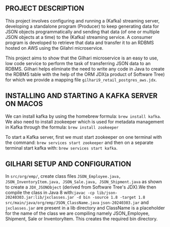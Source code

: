 ## PROJECT DESCRIPTION

This project involves configuring and running a (Kafka) streaming server, developing a standalone program (Producer) to keep generating data for JSON objects programmatically and sending that data (of one or multiple JSON objects at a time) to the (Kafka) streaming service. A consumer program is developed to retrieve that data and transfer it to an RDBMS hosted on AWS using the Gilahri microservice.

This project aims to show that the Gilhari microservice is an easy to use, low code service to perform the task of transferring JSON data to an RDBMS. Gilhari helps eliminate the need to write any code in Java to create the RDBMS table with the help of the ORM JDX(a product of Software Tree) for which we provide a mapping file ```gilhari9_retail_postgres_aws.jdx```.



## INSTALLING AND STARTING A KAFKA SERVER ON MACOS

  We can install kafka by using the homebrew formula: ```brew install kafka```. We also need to install zookeeper which is used for metadata management in Kafka through the formula: ```brew install zookeeper```

  To start a Kafka server, first we must start zookeeper on one terminal with the command: ```brew services start zookeeper``` and then on a separate terminal start kafka with: ```brew services start kafka```.

## GILHARI SETUP AND CONFIGURATION
	
  In ```src/org/emp/```, create class files ```JSON_Employee.java, JSON_InventoryItem.java, JSON_Sale.java, JSON_Shipment.java``` as shown to create a ```JDX_JSONObject``` (derived from Software Tree's JDX).We then compile the class in Java 8 with:```javac -cp lib/json-20240303.jar:lib/jxclasses.jar -d bin -source 1.8 -target 1.8 src/main/java/org/emp/JSON_ClassName.java```
 ```json-20240303.jar``` and ```jxclasses.jar``` are present in a lib directory and ClassName is a placeholder for the name of the class we are compiling namely JSON_Employee, Shipment, Sale or InventoryItem. This creates the required bin directory.

  In ```config/```, create a file named ```gilhari9_retail_postgres_aws.jdx``` as shown. To the config directory we also add postgresql’s(as that is what I have used) JDBC driver jar and a file called classNameMapping.js which maps “Employees”,"Sales","Shipment" and "Inventory" to their defined container classes.
  
  Following this create a ```gilhari9_retail_postgres_aws_service.config``` file and the ```Dockerfile``` by following instructions from the Gilhari readme.

  Run the command ```docker build -t my_app_gilhari -f ./Dockerfile . --progress = plain --no-cache``` to build the docker image. To run the docker image we do: ```docker run -p 80:8081 my_app_gilhari```.

## POSTGRESQL INSTALLATION AND RUNNING
  
  Install ```Postgres.app``` from the website and then execute the command : ```psql postgres://username@localhost:5432```. Username refers to your local username and the default password is postgres which can be changed.5432 is the default port for POSTGRESQL. These details are required to be filled in the .jdx file and the .config file. A new database can be created with the command: ```CREATE DATABASE db1;``` on the command line where db1 is the name of the database. Do note that the semi colon is a part of Postgresql syntax. To connect to database db1 run ```\c db1``` on the command line or open the Postgres app and click on the database db1.

Postgresql should be running in a separate terminal at the same time as the docker image of Gilhari, kafka and zookeeper.

## HOSTING A POSTGRESQL DATABASE ON AWS
   To do this, a Postgresql database db1 is created using Amazon RDS(Relational Database Service) with public access to its IP. To avoid any issues the security group must be configured with inbound and outbound rules such that IPV4 and IPV6 traffic from one's system is allowed to access the database and bypass the firewall else Gilhari would be unable to connect to the database. Following this, in the ORM file we provide the link in the format ``` my_aws_endpoint:5432/db1? ``` where ``` my_aws_endpoint ``` refers to the endpoint that is provided by AWS and can be copied from the webpage showing the details of the database being hosted. Username and password used must also be mentioned in the ORM file to allow Gilhari access to the database. One must also ensure to delete the database instance once usage of it is completed as merely stopping the instance does not prevent getting charged as it incurs storage costs.

## HOSTING GILHARI ON AWS
The first step involves setting up a public repository on Amazon Elastic Container Registry(ECR) with some repo name. Following this the AWS Command Line Interface must be installed to run aws commands to push the docker image of Gilhari to ECR.

An IAM user must be created with policies of AmazonEC2ContainerRegistryFullAccess and AmazonElasticContainerRegistryPublicFullAccess attached. An access key is created in the security credentials tab of the user and the access key and secret access key is used when we open the CLI and type aws configure which prompts an answer to the above categories.

The commands to push a docker image to the registry are as mentioned in the view push commands option seen when the repository is clicked. Those commands are to be copied and pasted exactly as mentioned.

The next step involves creating a public cluster in Amazon Elastic Cluster Service with Amazon EC2 instances for the infrastructure. A SSH key pair is also to be created using a .pem file format. The same security group that we used to connect to RDS is also used here. One must also ensure that for the Auto Assign Public IP section, the option of ‘turn on’ must be selected.

For this cluster a task definition is created with EC2 instances for infrastructure requirements. In the section for container paste the docker image uri found in ECR and fill 8081 as the container port number. This task is then run using ‘run new task’ in the cluster tab.

After this an EC2 instance is created. On clicking the instance id, one must click the connect button and go to the SSH client tab. On going to the directory housing the downloaded key1.pem file through the terminal, run the command given under example of the SSH client tab.

Finally we pull the docker image using the command docker pull <image-uri> and run the container to run Gilhari.


## RUNNING PRODUCER AND CONSUMER
 The 4 producers(```Prod.java, Prod_Inventory.java, Prod_Sales.java, Prod_Shipment```) and consumer(```Consumer.java```) are a part of a Maven project on  IntelliJ IDE. Fill in the required dependencies in the ```pom.xml``` file as and when needed. 

```Producer_Employee.java``` is a producer which takes in employee data from ```employee_data.json``` and sends it to the kafka cluster.

```Producer_Inventory.java``` takes in Inventory data from ```inventory_data.json``` and the Consumer is then run to extract Inventory data from the cluster and send it to the backend PostgreSQL database by using the POST API call of Gilhari. 

```Producer_Sales.java``` takes sales data from ```sales_data.json``` and updates the Inventory data(as selling an item will lead to a decrease in its quantity in Inventory) stored in the PostgreSQL database.The consumer then stores the Sales data to the Sales table in the database with the POST API call of Gilhari. 

```Producer_Shipment.java``` takes sales data from ```shipment_data.json``` and updates the Inventory data(as shipment of an item will lead to an increase in its quantity in Inventory) stored in the PostgreSQL database.The consumer then stores the Shipment data in the Shipment table in the database with the POST API call of Gilhari. 

The single Consumer serves all 4 topics(Employees, Inventory, Shipment and Sales) and takes care of sending data obtained to the database through POST API calls.

Data is filled in the JSON files by means of JSON generator programs ```EmployeeGen.java, SalesGen.java, ShipmentGen.java and InventoryGen.java``` which create data following the template specified by the Employee, Sales, Shipment and Inventory tables as shown in the .jdx file.

